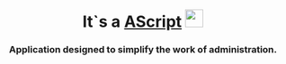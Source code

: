 <h1 align="center">It`s a <a href="https://github.com/mofee1/AScript" target="_blank">AScript</a> 
<img src="https://github.com/blackcater/blackcater/raw/main/images/Hi.gif" height="32"/></h1>
<h3 align="center">Application designed to simplify the work of administration.</h3>
